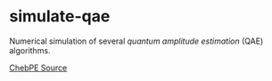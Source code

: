 # simulate-qae

Numerical simulation of several *quantum amplitude estimation* (QAE) algorithms.

[ChebPE Source](https://github.com/qiskit-community/ChebAE/blob/main/chebpe.ipynb)
